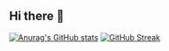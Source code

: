 ## Hi there 👋
[![Anurag's GitHub stats](https://github-readme-stats.vercel.app/api?username=gurkansanli)](https://github.com/anuraghazra/github-readme-stats)
[![GitHub Streak](https://streak-stats.demolab.com/?user=gurkansanli)](https://git.io/streak-stats)
<!--
**gurkansanli/gurkansanli** is a ✨ _special_ ✨ repository because its `README.md` (this file) appears on your GitHub profile.

Here are some ideas to get you started:

- 🔭 I’m currently working on ...
- 🌱 I’m currently learning ...
- 👯 I’m looking to collaborate on ...
- 🤔 I’m looking for help with ...
- 💬 Ask me about ...
- 📫 How to reach me: ...
- 😄 Pronouns: ...
- ⚡ Fun fact: ...
-->

